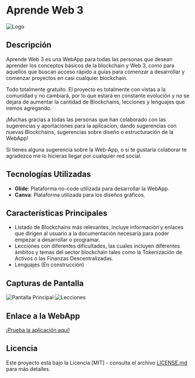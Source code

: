 # Aprende Web 3

![Logo](https://i.imgur.com/g47jbpg.png)

## Descripción
Aprende Web 3 es una WebApp para todas las personas que desean aprender los conceptos básicos de la blockchain y Web 3, como para aquellos que buscan acceso rápido a guías para comenzar a desarrollar y comenzar proyectos en casi cualquier blockchain.

Todo totalmente gratuito. El proyecto es totalmente con vistas a la comunidad y no cambiará, por lo que estará en constante evolución y no se dejara de aumentar la cantidad de Blockchains, lecciones y lenguajes que iremos agregando.

¡Muchas gracias a todas las personas que han colaborado con las sugerencias y aportaciones para la aplicacion, dando sugerencias con nuevas Blockchains, sugerencias sobre diseño o estructuración de la WebApp!

Si tienes alguna sugerencia sobre la Web-App, o si te gustaría colaborar te agradezco me lo hicieras llegar por cualquier red social.

## Tecnologías Utilizadas
- **Glide**: Plataforma no-code utilizada para desarrollar la WebApp.
- **Canva**: Plataforma utilizada para los diseños gráficos.


## Características Principales
- Listado de Blockchains más relevantes, incluye información y enlaces que dirigen al usuario a la documentación necesaria para poder empezar a desarrollar o programar.
- Lecciones con diferentes dificultades, las cuales incluyen diferentes ámbitos y temas del sector blockchain tales como la Tokenización de Activos o las Finanzas Descentralizadas.
- Lenguajes (En construcción) 

## Capturas de Pantalla

![Pantalla Principal](https://i.imgur.com/THwbGWf.jpeg)
![Lecciones](https://i.imgur.com/J7yqLuR.jpeg)

## Enlace a la WebApp
[¡Prueba la aplicación aquí!](https://aprendeweb3.glide.page)



## Licencia
Este proyecto está bajo la Licencia [MIT] - consulta el archivo [LICENSE.md](LICENSE.md) para más detalles.
